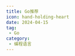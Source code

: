 ```yaml
---
title: Go推荐
icon: hand-holding-heart
date: 2024-04-15
tag:
 - Go
category:
 - 编程语言
---
```


<Catalog />